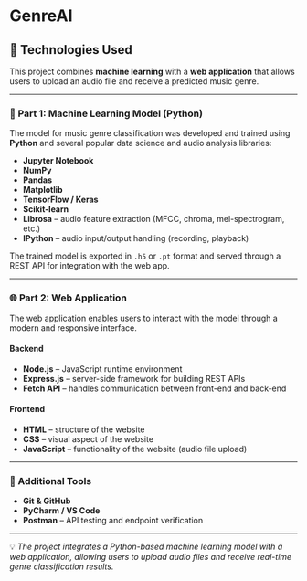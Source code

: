 # GenreAI

## 🧰 Technologies Used

This project combines **machine learning** with a **web application** that allows users to upload an audio file and receive a predicted music genre.

---

### 🎵 Part 1: Machine Learning Model (Python)

The model for music genre classification was developed and trained using **Python** and several popular data science and audio analysis libraries:

- **Jupyter Notebook** 
- **NumPy**
- **Pandas**
- **Matplotlib**
- **TensorFlow / Keras**
- **Scikit-learn**
- **Librosa** – audio feature extraction (MFCC, chroma, mel-spectrogram, etc.)  
- **IPython** – audio input/output handling (recording, playback)

The trained model is exported in `.h5` or `.pt` format and served through a REST API for integration with the web app.

---

### 🌐 Part 2: Web Application

The web application enables users to interact with the model through a modern and responsive interface.

#### Backend
- **Node.js** – JavaScript runtime environment  
- **Express.js** – server-side framework for building REST APIs  
- **Fetch API** – handles communication between front-end and back-end

#### Frontend
- **HTML** – structure of the website
- **CSS** – visual aspect of the website
- **JavaScript** – functionality of the website (audio file upload)

---

### 🧩 Additional Tools
- **Git & GitHub**
- **PyCharm / VS Code**
- **Postman** – API testing and endpoint verification

---

💡 *The project integrates a Python-based machine learning model with a web application, allowing users to upload audio files and receive real-time genre classification results.*

